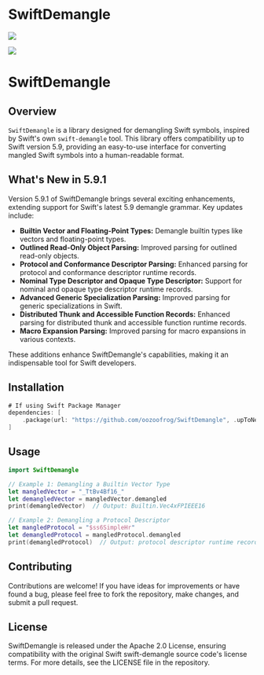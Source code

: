 # SwiftDemangle

[![](https://img.shields.io/endpoint?url=https%3A%2F%2Fswiftpackageindex.com%2Fapi%2Fpackages%2Foozoofrog%2FSwiftDemangle%2Fbadge%3Ftype%3Dswift-versions)](https://swiftpackageindex.com/oozoofrog/SwiftDemangle)

[![](https://img.shields.io/endpoint?url=https%3A%2F%2Fswiftpackageindex.com%2Fapi%2Fpackages%2Foozoofrog%2FSwiftDemangle%2Fbadge%3Ftype%3Dplatforms)](https://swiftpackageindex.com/oozoofrog/SwiftDemangle)

# SwiftDemangle

## Overview

`SwiftDemangle` is a library designed for demangling Swift symbols, inspired by Swift's own `swift-demangle` tool. This library offers compatibility up to Swift version 5.9, providing an easy-to-use interface for converting mangled Swift symbols into a human-readable format.

## What's New in 5.9.1

Version 5.9.1 of SwiftDemangle brings several exciting enhancements, extending support for Swift's latest 5.9 demangle grammar. Key updates include:

- **Builtin Vector and Floating-Point Types:** Demangle builtin types like vectors and floating-point types.
- **Outlined Read-Only Object Parsing:** Improved parsing for outlined read-only objects.
- **Protocol and Conformance Descriptor Parsing:** Enhanced parsing for protocol and conformance descriptor runtime records.
- **Nominal Type Descriptor and Opaque Type Descriptor:** Support for nominal and opaque type descriptor runtime records.
- **Advanced Generic Specialization Parsing:** Improved parsing for generic specializations in Swift.
- **Distributed Thunk and Accessible Function Records:** Enhanced parsing for distributed thunk and accessible function runtime records.
- **Macro Expansion Parsing:** Improved parsing for macro expansions in various contexts.

These additions enhance SwiftDemangle's capabilities, making it an indispensable tool for Swift developers.

## Installation

```Swift
# If using Swift Package Manager
dependencies: [
    .package(url: "https://github.com/oozoofrog/SwiftDemangle", .upToNextMajor(from: "5.9.1"))
]
```

## Usage

```Swift
import SwiftDemangle

// Example 1: Demangling a Builtin Vector Type
let mangledVector = "_TtBv4Bf16_"
let demangledVector = mangledVector.demangled
print(demangledVector)  // Output: Builtin.Vec4xFPIEEE16

// Example 2: Demangling a Protocol Descriptor
let mangledProtocol = "$ss6SimpleHr"
let demangledProtocol = mangledProtocol.demangled
print(demangledProtocol)  // Output: protocol descriptor runtime record for Swift.Simple
```

## Contributing

Contributions are welcome! If you have ideas for improvements or have found a bug, please feel free to fork the repository, make changes, and submit a pull request.

## License

SwiftDemangle is released under the Apache 2.0 License, ensuring compatibility with the original Swift swift-demangle source code's license terms. For more details, see the LICENSE file in the repository.
